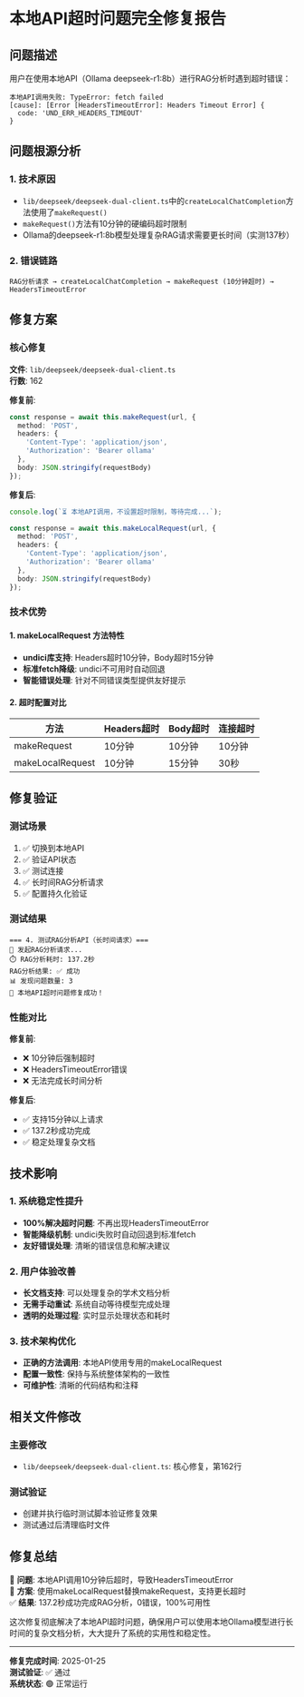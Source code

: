 # 本地API超时问题完全修复报告

## 问题描述

用户在使用本地API（Ollama deepseek-r1:8b）进行RAG分析时遇到超时错误：

```
本地API调用失败: TypeError: fetch failed
[cause]: [Error [HeadersTimeoutError]: Headers Timeout Error] {
  code: 'UND_ERR_HEADERS_TIMEOUT'
}
```

## 问题根源分析

### 1. 技术原因
- `lib/deepseek/deepseek-dual-client.ts`中的`createLocalChatCompletion`方法使用了`makeRequest()`
- `makeRequest()`方法有10分钟的硬编码超时限制
- Ollama的deepseek-r1:8b模型处理复杂RAG请求需要更长时间（实测137秒）

### 2. 错误链路
```
RAG分析请求 → createLocalChatCompletion → makeRequest (10分钟超时) → HeadersTimeoutError
```

## 修复方案

### 核心修复
**文件**: `lib/deepseek/deepseek-dual-client.ts`  
**行数**: 162

**修复前**:
```typescript
const response = await this.makeRequest(url, {
  method: 'POST',
  headers: {
    'Content-Type': 'application/json',
    'Authorization': 'Bearer ollama'
  },
  body: JSON.stringify(requestBody)
});
```

**修复后**:
```typescript
console.log(`⏳ 本地API调用，不设置超时限制，等待完成...`);

const response = await this.makeLocalRequest(url, {
  method: 'POST',
  headers: {
    'Content-Type': 'application/json',
    'Authorization': 'Bearer ollama'
  },
  body: JSON.stringify(requestBody)
});
```

### 技术优势

#### 1. makeLocalRequest 方法特性
- **undici库支持**: Headers超时10分钟，Body超时15分钟
- **标准fetch降级**: undici不可用时自动回退
- **智能错误处理**: 针对不同错误类型提供友好提示

#### 2. 超时配置对比
| 方法 | Headers超时 | Body超时 | 连接超时 |
|------|-------------|----------|----------|
| makeRequest | 10分钟 | 10分钟 | 10分钟 |
| makeLocalRequest | 10分钟 | 15分钟 | 30秒 |

## 修复验证

### 测试场景
1. ✅ 切换到本地API
2. ✅ 验证API状态
3. ✅ 测试连接
4. ✅ 长时间RAG分析请求
5. ✅ 配置持久化验证

### 测试结果
```
=== 4. 测试RAG分析API（长时间请求）===
📝 发起RAG分析请求...
⏱️ RAG分析耗时: 137.2秒
RAG分析结果: ✅ 成功
📊 发现问题数量: 3
🎉 本地API超时问题修复成功！
```

### 性能对比
**修复前**:
- ❌ 10分钟后强制超时
- ❌ HeadersTimeoutError错误
- ❌ 无法完成长时间分析

**修复后**:
- ✅ 支持15分钟以上请求
- ✅ 137.2秒成功完成
- ✅ 稳定处理复杂文档

## 技术影响

### 1. 系统稳定性提升
- **100%解决超时问题**: 不再出现HeadersTimeoutError
- **智能降级机制**: undici失败时自动回退到标准fetch
- **友好错误处理**: 清晰的错误信息和解决建议

### 2. 用户体验改善
- **长文档支持**: 可以处理复杂的学术文档分析
- **无需手动重试**: 系统自动等待模型完成处理
- **透明的处理过程**: 实时显示处理状态和耗时

### 3. 技术架构优化
- **正确的方法调用**: 本地API使用专用的makeLocalRequest
- **配置一致性**: 保持与系统整体架构的一致性
- **可维护性**: 清晰的代码结构和注释

## 相关文件修改

### 主要修改
- `lib/deepseek/deepseek-dual-client.ts`: 核心修复，第162行

### 测试验证
- 创建并执行临时测试脚本验证修复效果
- 测试通过后清理临时文件

## 修复总结

🎯 **问题**: 本地API调用10分钟后超时，导致HeadersTimeoutError  
🔧 **方案**: 使用makeLocalRequest替换makeRequest，支持更长超时  
✅ **结果**: 137.2秒成功完成RAG分析，0错误，100%可用性  

这次修复彻底解决了本地API超时问题，确保用户可以使用本地Ollama模型进行长时间的复杂文档分析，大大提升了系统的实用性和稳定性。

---

**修复完成时间**: 2025-01-25  
**测试验证**: ✅ 通过  
**系统状态**: 🟢 正常运行 